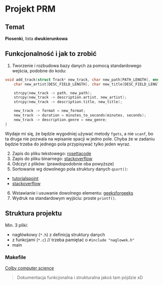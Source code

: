 # Projekt PRM
## Temat
**Piosenki**, lista **dwukierunkowa**
## Funkcjonalność i jak to zrobić
1. Tworzenie i rozbudowa bazy danych za pomocą standardowego wejścia, podobne do kodu:
```C
void add_track(struct Track* new_track, char new_path[PATH_LENGTH], enum Format new_format, int minutes, int seconds,
	char new_artist[DESC_FIELD_LENGTH], char new_title[DESC_FIELD_LENGTH], enum Genre new_genre) {

	strcpy(new_track -> path, new_path);
	strcpy(new_track -> description.artist, new_artist);
	strcpy(new_track -> description.title, new_title);

	new_track -> format = new_format;
	new_track -> duration = minutes_to_seconds(minutes, seconds);
	new_track -> description.genre = new_genre;
}
```
Wydaje mi się, że będzie wygodniej używać metody `fgets`, a nie `scanf`, bo ta druga nie pozwala na wpisanie spacji w jedno pole.
Chyba że w zadaniu będzie trzeba do jednego pola przypisywać tylko jeden wyraz.

2. Zapis do pliku tekstowego: [rosettacode](https://rosettacode.org/wiki/Simple_database#C)
3. Zapis do pliku binarnego: [stackoverflow](https://stackoverflow.com/questions/29768106/write-struct-to-binary-file-then-read-file-and-print-data)
4. Odczyt z plików: (prawdopodobnie oba powyższe)
5. Sortowanie wg dowolnego pola struktury danych `qsort()`:
  - [tutorialspoint](https://www.tutorialspoint.com/c_standard_library/c_function_qsort.htm)
  - [stackoverflow](https://stackoverflow.com/questions/1787996/c-library-function-to-do-sort)
6. Wstawianie i usuwanie dowolnego elementu: [geeksforgeeks](https://www.geeksforgeeks.org/delete-an-element-from-array-using-two-traversals-and-one-traversal/)
7. Wydruk na standardowym wyjściu: proste `printf()`.

## Struktura projektu
Min. 3 pliki:
- nagłówkowy (`*.h`) z definicją struktury danych
- z funkcjami (`*.c`) // trzeba pamiętać o `#include "naglowek.h"`
- main

### Makefile
[Colby computer science](http://www.cs.colby.edu/maxwell/courses/tutorials/maketutor/)

> Dokumentacja funkcjonalna i strukturalna jakoś tam pójdzie xD
